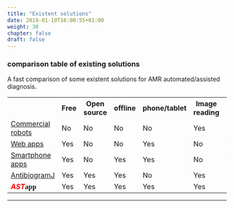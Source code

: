 ```yaml
---
title: "Existent solutions"
date: 2019-01-10T16:00:55+01:00
weight: 30
chapter: false
draft: false
---
```


### comparison table of existing solutions
A fast comparison of some existent solutions for AMR automated/assisted diagnosis.

<!-- https://www.tablesgenerator.com/html_tables -->
<table class="tg">
  <tr>
    <th class="tg-baqh"></th>
    <th class="tg-amwm">Free</th>
    <th class="tg-amwm">Open source</th>
    <th class="tg-amwm">offline</th>
    <th class="tg-amwm">phone/tablet</th>
    <th class="tg-amwm">Image reading</th>
    <th class="tg-amwm">Raw results</th>
    <th class="tg-amwm">Interpreted results</th>
  </tr>
  <tr>
    <td class="tg-1wig"><a href="https://www.i2a-diagnostics.com/ast-incubator-reader">Commercial robots</a></td>
    <td class="tg-cmwg">No</td>
    <td class="tg-cmwg">No</td>
    <td class="tg-cmwg">No</td>
    <td class="tg-cmwg">No</td>
    <td class="tg-d78e">Yes</td>
    <td class="tg-d78e">Yes</td>
    <td class="tg-d78e">Yes</td>
  </tr>
  <tr>
    <td class="tg-1wig"><a href="http://www.tgw1916.net/bacteria_logare_desktop.html">Web apps</a></td>
    <td class="tg-d78e">Yes</td>
    <td class="tg-cmwg">No</td>
    <td class="tg-cmwg">No</td>
    <td class="tg-d78e">Yes</td>
    <td class="tg-cmwg">No</td>
    <td class="tg-d78e">Yes</td>
    <td class="tg-cmwg">No</td>
  </tr>
  <tr>
    <td class="tg-1wig"><a href="https://play.google.com/store/apps/details?id=net.tgw1916.antibiogram&hl=en">Smartphone apps</a></td>
    <td class="tg-d78e">Yes</td>
    <td class="tg-cmwg">No</td>
    <td class="tg-d78e">Yes</td>
    <td class="tg-d78e">Yes</td>
    <td class="tg-cmwg">No</td>
    <td class="tg-d78e">Yes</td>
    <td class="tg-cmwg">No</td>
  </tr>
  <tr>
    <td class="tg-1wig"><a href="https://www.ncbi.nlm.nih.gov/pubmed/28391814">AntibiogramJ</a></td>
    <td class="tg-d78e">Yes</td>
    <td class="tg-d78e">Yes</td>
    <td class="tg-d78e">Yes</td>
    <td class="tg-cmwg">No</td>
    <td class="tg-d78e">Yes</td>
    <td class="tg-d78e">Yes</td>
    <td class="tg-cmwg">No</td>
  </tr>
  <tr>
    <td class="tg-1wig"><b><span style="color:red;font-style: italic;">AST</span><span style="font-family:'Bradley Hand';">app</span></b></td>
    <td class="tg-d78e">Yes</td>
    <td class="tg-d78e">Yes</td>
    <td class="tg-d78e">Yes</td>
    <td class="tg-d78e">Yes</td>
    <td class="tg-d78e">Yes</td>
    <td class="tg-d78e">Yes</td>
    <td class="tg-d78e">Yes</td>
  </tr>
</table>

---